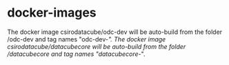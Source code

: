 # docker-images
The docker image csirodatacube/odc-dev will be auto-build from the folder /odc-dev and tag names "odc-dev-*".
The docker image csirodatacube/datacubecore will be auto-build from the folder /datacubecore and tag names "datacubecore-*".
